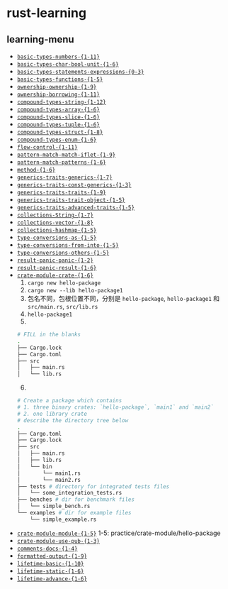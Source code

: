 # rust-learning

## learning-menu

- [`basic-types-numbers-{1-11}`](https://zh.practice.rs/basic-types/numbers.html)
- [`basic-types-char-bool-unit-{1-6}`](https://zh.practice.rs/basic-types/char-bool-unit.html)
- [`basic-types-statements-expressions-{0-3}`](https://zh.practice.rs/basic-types/statements-expressions.html)
- [`basic-types-functions-{1-5}`](https://zh.practice.rs/basic-types/functions.html)
- [`ownership-ownership-{1-9}`](https://zh.practice.rs/ownership/ownership.html)
- [`ownership-borrowing-{1-11}`](https://zh.practice.rs/ownership/borrowing.html)
- [`compound-types-string-{1-12}`](https://zh.practice.rs/compound-types/string.html)
- [`compound-types-array-{1-6}`](https://zh.practice.rs/compound-types/array.html)
- [`compound-types-slice-{1-6}`](https://zh.practice.rs/compound-types/slice.html)
- [`compound-types-tuple-{1-6}`](https://zh.practice.rs/compound-types/tuple.html)
- [`compound-types-struct-{1-8}`](https://zh.practice.rs/compound-types/struct.html)
- [`compound-types-enum-{1-6}`](https://zh.practice.rs/compound-types/enum.html)
- [`flow-control-{1-11}`](https://zh.practice.rs/flow-control.html)
- [`pattern-match-match-iflet-{1-9}`](https://zh.practice.rs/pattern-match/match-iflet.html)
- [`pattern-match-patterns-{1-6}`](https://zh.practice.rs/pattern-match/patterns.html)
- [`method-{1-6}`](https://zh.practice.rs/method.html)
- [`generics-traits-generics-{1-7}`](https://zh.practice.rs/generics-traits/generics.html)
- [`generics-traits-const-generics-{1-3}`](https://zh.practice.rs/generics-traits/const-generics.html)
- [`generics-traits-traits-{1-9}`](https://zh.practice.rs/generics-traits/traits.html)
- [`generics-traits-trait-object-{1-5}`](https://zh.practice.rs/generics-traits/trait-object.html)
- [`generics-traits-advanced-traits-{1-5}`](https://zh.practice.rs/generics-traits/advanced-traits.html)
- [`collections-String-{1-7}`](https://zh.practice.rs/collections/String.html)
- [`collections-vector-{1-8}`](https://zh.practice.rs/collections/vector.html)
- [`collections-hashmap-{1-5}`](https://zh.practice.rs/collections/hashmap.html)
- [`type-conversions-as-{1-5}`](https://zh.practice.rs/type-conversions/as.html)
- [`type-conversions-from-into-{1-5}`](https://zh.practice.rs/type-conversions/from-into.html)
- [`type-conversions-others-{1-5}`](https://zh.practice.rs/type-conversions/others.html)
- [`result-panic-panic-{1-2}`](https://zh.practice.rs/result-panic/panic.html)
- [`result-panic-result-{1-6}`](https://zh.practice.rs/result-panic/result.html)
- [`crate-module-crate-{1-6}`](https://zh.practice.rs/crate-module/crate.html)
  1. `cargo new hello-package`
  2. `cargo new --lib hello-package1`
  3. 包名不同，包根位置不同，分别是 `hello-package`, `hello-package1` 和 `src/main.rs`, `src/lib.rs`
  4. `hello-package1`
  5.
    ```bash
    # FILL in the blanks
    .
    ├── Cargo.lock
    ├── Cargo.toml
    ├── src
    │   ├── main.rs
    │   └── lib.rs
    ```
  6.
  ```bash
  # Create a package which contains 
  # 1. three binary crates: `hello-package`, `main1` and `main2`
  # 2. one library crate
  # describe the directory tree below
  .
  ├── Cargo.toml
  ├── Cargo.lock
  ├── src
  │   ├── main.rs
  │   ├── lib.rs
  │   └── bin
  │       └── main1.rs
  │       └── main2.rs
  ├── tests # directory for integrated tests files
  │   └── some_integration_tests.rs
  ├── benches # dir for benchmark files
  │   └── simple_bench.rs
  └── examples # dir for example files
      └── simple_example.rs
  ```
- [`crate-module-module-{1-5}`](https://zh.practice.rs/crate-module/module.html)
  1-5: practice/crate-module/hello-package
- [`crate-module-use-pub-{1-3}`](https://zh.practice.rs/crate-module/use-pub.html)
- [`comments-docs-{1-4}`](https://zh.practice.rs/comments-docs.html)
- [`formatted-output-{1-9}`](https://zh.practice.rs/formatted-output.html)
- [`lifetime-basic-{1-10}`](https://zh.practice.rs/lifetime/basic.html)
- [`lifetime-static-{1-6}`](https://zh.practice.rs/lifetime/static.html)
- [`lifetime-advance-{1-6}`](https://zh.practice.rs/lifetime/advance.html)
